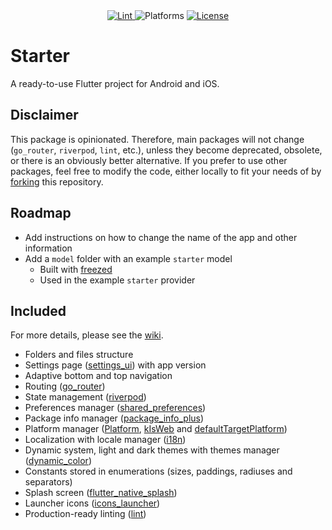 <div align="center">
  <a href="https://pub.dev/packages/lint">
    <img src="https://img.shields.io/badge/Style-lint-blue.svg?logo=dart" alt="Lint" />
  </a>
  <img src="https://img.shields.io/badge/Platform-Android%20|%20iOS-blue.svg?logo=flutter" alt="Platforms" />
  <a href="https://github.com/maelchiotti/flutter_starter/blob/main/LICENSE">
    <img src="https://img.shields.io/badge/License-MIT%20-blue.svg?logo=Leanpub&color=red" alt="License" />
  </a>
</div>

# Starter

A ready-to-use Flutter project for Android and iOS.

## Disclaimer

This package is opinionated. Therefore, main packages will not change (`go_router`, `riverpod`, `lint`, etc.), unless they become deprecated, obsolete, or there is an obviously better alternative. If you prefer to use other packages, feel free to modify the code, either locally to fit your needs of by [forking](https://github.com/maelchiotti/flutter_starter/fork) this repository.

## Roadmap

- Add instructions on how to change the name of the app and other information
- Add a `model` folder with an example `starter` model
    - Built with [freezed](https://pub.dev/packages/freezed)
    - Used in the example `starter` provider

## Included

For more details, please see the [wiki](https://github.com/maelchiotti/flutter_starter/wiki).

- Folders and files structure
- Settings page ([settings_ui](https://pub.dev/packages/settings_ui)) with app version
- Adaptive bottom and top navigation
- Routing ([go_router](https://pub.dev/packages/go_router))
- State management ([riverpod](https://pub.dev/packages/flutter_riverpod))
- Preferences manager ([shared_preferences](https://pub.dev/packages/shared_preferences))
- Package info manager ([package_info_plus](https://pub.dev/packages/package_info_plus))
- Platform manager ([Platform](https://api.flutter.dev/flutter/package-platform_platform/Platform-class.html), [kIsWeb](https://api.flutter.dev/flutter/foundation/kIsWeb-constant.html) and [defaultTargetPlatform](https://api.flutter.dev/flutter/foundation/defaultTargetPlatform.html))
- Localization with locale manager ([i18n](https://docs.flutter.dev/ui/accessibility-and-localization/internationalization))
- Dynamic system, light and dark themes with themes manager ([dynamic_color](https://pub.dev/packages/dynamic_color))
- Constants stored in enumerations (sizes, paddings, radiuses and separators)
- Splash screen ([flutter_native_splash](https://pub.dev/packages/flutter_native_splash))
- Launcher icons ([icons_launcher](https://pub.dev/packages/icons_launcher))
- Production-ready linting ([lint](https://pub.dev/packages/lint))
